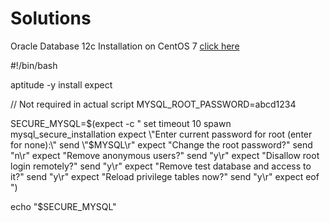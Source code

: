 <h1>Solutions</h1>

<p>Oracle Database 12c Installation on CentOS 7 <a href="https://wiki.centos.org/HowTos/Oracle12onCentos7">click here</a></p>

#!/bin/bash

aptitude -y install expect

// Not required in actual script
MYSQL_ROOT_PASSWORD=abcd1234

SECURE_MYSQL=$(expect -c "
set timeout 10
spawn mysql_secure_installation
expect \"Enter current password for root (enter for none):\"
send \"$MYSQL\r\"
expect \"Change the root password?\"
send \"n\r\"
expect \"Remove anonymous users?\"
send \"y\r\"
expect \"Disallow root login remotely?\"
send \"y\r\"
expect \"Remove test database and access to it?\"
send \"y\r\"
expect \"Reload privilege tables now?\"
send \"y\r\"
expect eof
")

echo "$SECURE_MYSQL"
